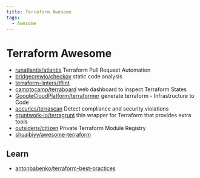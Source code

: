 ```yaml
---
title: Terraform Awesome
tags:
  - Awesome
---
```


# Terraform Awesome

- [runatlantis/atlantis](https://github.com/runatlantis/atlantis)
  Terraform Pull Request Automation
- [bridgecrewio/checkov](https://github.com/bridgecrewio/checkov)
  static code analysis
- [terraform-linters/tflint](https://github.com/terraform-linters/tflint)
- [camptocamp/terraboard](https://github.com/camptocamp/terraboard)
  web dashboard to inspect Terraform States
- [GoogleCloudPlatform/terraformer](https://github.com/GoogleCloudPlatform/terraformer)
  generate terraform - Infrastructure to Code
- [accurics/terrascan](https://github.com/accurics/terrascan)
  Detect compliance and security violations
- [gruntwork-io/terragrunt](https://github.com/gruntwork-io/terragrunt)
  thin wrapper for Terraform that provides extra tools
- [outsideris/citizen](https://github.com/outsideris/citizen)
  Private Terraform Module Registry
- [shuaibiyy/awesome-terraform](https://github.com/shuaibiyy/awesome-terraform)

## Learn

- [antonbabenko/terraform-best-practices](https://github.com/antonbabenko/terraform-best-practices)
